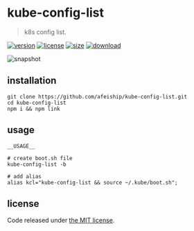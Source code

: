 # kube-config-list
> k8s config list.

[![version][version-image]][version-url]
[![license][license-image]][license-url]
[![size][size-image]][size-url]
[![download][download-image]][download-url]

![snapshot](https://tva1.sinaimg.cn/large/0081Kckwgy1gk87ynhkbaj30u60asasp.jpg)

## installation
```shell
git clone https://github.com/afeiship/kube-config-list.git
cd kube-config-list
npm i && npm link
```

## usage
```shell
__USAGE__

# create boot.sh file
kube-config-list -b

# add alias 
alias kcl="kube-config-list && source ~/.kube/boot.sh";
```

## license
Code released under [the MIT license](https://github.com/afeiship/kube-config-list/blob/master/LICENSE.txt).

[version-image]: https://img.shields.io/npm/v/@jswork/kube-config-list
[version-url]: https://npmjs.org/package/@jswork/kube-config-list

[license-image]: https://img.shields.io/npm/l/@jswork/kube-config-list
[license-url]: https://github.com/afeiship/kube-config-list/blob/master/LICENSE.txt

[size-image]: https://img.shields.io/bundlephobia/minzip/@jswork/kube-config-list
[size-url]: https://github.com/afeiship/kube-config-list/blob/master/dist/kube-config-list.min.js

[download-image]: https://img.shields.io/npm/dm/@jswork/kube-config-list
[download-url]: https://www.npmjs.com/package/@jswork/kube-config-list
